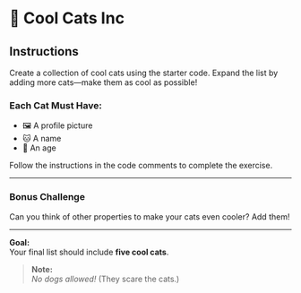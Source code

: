 # 🐾 Cool Cats Inc

## Instructions

Create a collection of cool cats using the starter code. Expand the list by adding more cats—make them as cool as possible!

### Each Cat Must Have:
- 🖼️ A profile picture  
- 🐱 A name  
- 🎂 An age  

Follow the instructions in the code comments to complete the exercise.

---

### Bonus Challenge
Can you think of other properties to make your cats even cooler? Add them!

---

**Goal:**  
Your final list should include **five cool cats**.

> **Note:**  
> _No dogs allowed!_ (They scare the cats.)